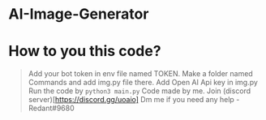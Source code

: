 # AI-Image-Generator


# How to you this code? 
> Add your bot token in env file named TOKEN. 
> Make a folder named Commands and add img.py file there. 
> Add Open AI Api key in img.py
> Run the code by ```python3 main.py```
> Code made by me. 
> Join (discord server)[https://discord.gg/uoaio] 
> Dm me if you need any help - Redant#9680
